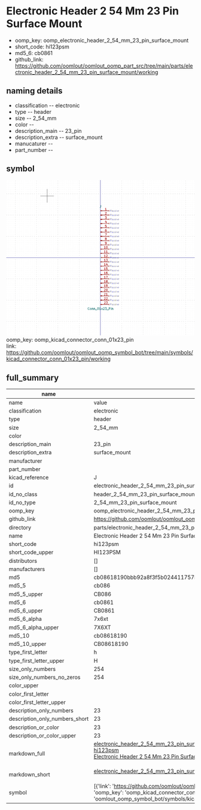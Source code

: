 # Electronic Header 2 54 Mm 23 Pin Surface Mount

  
* oomp_key: oomp_electronic_header_2_54_mm_23_pin_surface_mount 
* short_code: hi123psm
* md5_6: cb0861  
* github_link: https://github.com/oomlout/oomlout_oomp_part_src/tree/main/parts/electronic_header_2_54_mm_23_pin_surface_mount/working  
## naming details
* classification -- electronic
* type -- header
* size -- 2_54_mm
* color -- 
* description_main -- 23_pin
* description_extra -- surface_mount
* manucaturer -- 
* part_number -- 



## symbol

![](symbol/0/working/working_600.png)  
oomp_key: oomp_kicad_connector_conn_01x23_pin  
link: https://github.com/oomlout/oomlout_oomp_symbol_bot/tree/main/symbols/kicad_connector_conn_01x23_pin/working  


## full_summary
| name | value | 
| --- | --- | 
| name | value | 
| classification | electronic | 
| type | header | 
| size | 2_54_mm | 
| color |  | 
| description_main | 23_pin | 
| description_extra | surface_mount | 
| manufacturer |  | 
| part_number |  | 
| kicad_reference | J | 
| id | electronic_header_2_54_mm_23_pin_surface_mount | 
| id_no_class | header_2_54_mm_23_pin_surface_mount | 
| id_no_type | 2_54_mm_23_pin_surface_mount | 
| oomp_key | oomp_electronic_header_2_54_mm_23_pin_surface_mount | 
| github_link | https://github.com/oomlout/oomlout_oomp_part_src/tree/main/parts/electronic_header_2_54_mm_23_pin_surface_mount/working | 
| directory | parts/electronic_header_2_54_mm_23_pin_surface_mount | 
| name | Electronic Header 2 54 Mm 23 Pin Surface Mount | 
| short_code | hi123psm | 
| short_code_upper | HI123PSM | 
| distributors | [] | 
| manufacturers | [] | 
| md5 | cb08618190bbb92a8f3f5b024411757b | 
| md5_5 | cb086 | 
| md5_5_upper | CB086 | 
| md5_6 | cb0861 | 
| md5_6_upper | CB0861 | 
| md5_6_alpha | 7x6xt | 
| md5_6_alpha_upper | 7X6XT | 
| md5_10 | cb08618190 | 
| md5_10_upper | CB08618190 | 
| type_first_letter | h | 
| type_first_letter_upper | H | 
| size_only_numbers | 254 | 
| size_only_numbers_no_zeros | 254 | 
| color_upper |  | 
| color_first_letter |  | 
| color_first_letter_upper |  | 
| description_only_numbers | 23 | 
| description_only_numbers_short | 23 | 
| description_or_color | 23 | 
| description_or_color_upper | 23 | 
| markdown_full | [electronic_header_2_54_mm_23_pin_surface_mount](https://github.com/oomlout/oomlout_oomp_part_src/tree/main/parts/electronic_header_2_54_mm_23_pin_surface_mount/working)<br>[hi123psm](https://github.com/oomlout/oomlout_oomp_part_src/tree/main/parts/electronic_header_2_54_mm_23_pin_surface_mount/working)<br>[Electronic Header 2 54 Mm 23 Pin Surface Mount](https://github.com/oomlout/oomlout_oomp_part_src/tree/main/parts/electronic_header_2_54_mm_23_pin_surface_mount/working)<br><br> | 
| markdown_short | [electronic_header_2_54_mm_23_pin_surface_mount](https://github.com/oomlout/oomlout_oomp_part_src/tree/main/parts/electronic_header_2_54_mm_23_pin_surface_mount/working)<br><br> | 
| symbol | [{'link': 'https://github.com/oomlout/oomlout_oomp_symbol_bot/tree/main/symbols/kicad_connector_conn_01x23_pin', 'oomp_key': 'oomp_kicad_connector_conn_01x23_pin', 'directory': 'oomlout_oomp_symbol_bot/symbols/kicad_connector_conn_01x23_pin//working/working.kicad_sym'}] | 
